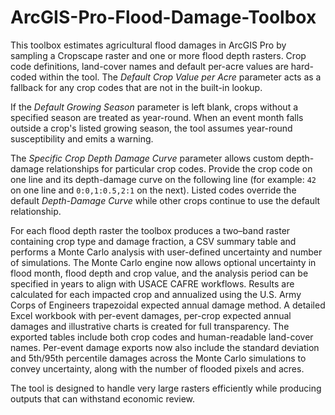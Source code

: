 # ArcGIS-Pro-Flood-Damage-Toolbox

This toolbox estimates agricultural flood damages in ArcGIS Pro by
sampling a Cropscape raster and one or more flood depth rasters. Crop
code definitions, land-cover names and default per-acre values are
hard-coded within the tool. The *Default Crop Value per Acre* parameter
acts as a fallback for any crop codes that are not in the built-in
lookup.

If the *Default Growing Season* parameter is left blank, crops without a
specified season are treated as year-round. When an event month falls
outside a crop's listed growing season, the tool assumes year-round
susceptibility and emits a warning.

The *Specific Crop Depth Damage Curve* parameter allows custom
depth-damage relationships for particular crop codes. Provide the crop
code on one line and its depth-damage curve on the following line (for
example: `42` on one line and `0:0,1:0.5,2:1` on the next). Listed codes
override the default *Depth-Damage Curve* while other crops continue to
use the default relationship.

For each flood depth raster the toolbox produces a two–band raster
containing crop type and damage fraction, a CSV summary table and
performs a Monte Carlo analysis with user-defined uncertainty and number
of simulations. The Monte Carlo engine now allows optional uncertainty in
flood month, flood depth and crop value, and the analysis period can be
specified in years to align with USACE CAFRE workflows. Results are calculated for each impacted crop and
annualized using the U.S. Army Corps of Engineers trapezoidal expected
annual damage method. A detailed Excel workbook with per-event damages,
per-crop expected annual damages and illustrative charts is created for
full transparency. The exported tables include both crop codes and
human-readable land-cover names. Per-event damage exports now also
include the standard deviation and 5th/95th percentile damages across
the Monte Carlo simulations to convey uncertainty, along with the number
of flooded pixels and acres.

The tool is designed to handle very large rasters efficiently while
producing outputs that can withstand economic review.
